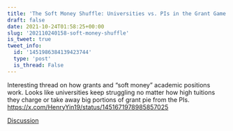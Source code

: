 ```yaml
---
title: 'The Soft Money Shuffle: Universities vs. PIs in the Grant Game'
draft: false
date: 2021-10-24T01:58:25+00:00
slug: '202110240158-soft-money-shuffle'
is_tweet: true
tweet_info:
  id: '1451986384139423744'
  type: 'post'
  is_thread: False
---
```




Interesting thread on how grants and “soft money” academic positions work. Looks like universities keep struggling no matter how high tuitions they charge or take away big portions of grant pie from the PIs. <https://x.com/HenryYin19/status/1451671978985857025>

[Discussion](https://x.com/sytelus/status/1451986384139423744)
